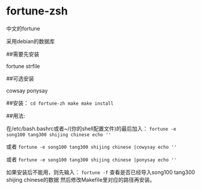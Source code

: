 # fortune-zsh
中文的fortune

采用debian的数据库

##需要先安装

fortune strfile

##可选安装

cowsay ponysay

##安装：
`
    cd fortune-zh
    make
    make install
`

##用法:

在/etc/bash.bashrc或者~/(你的shell配置文件)的最后加入：
`
fortune -e song100 tang300 shijing chinese
echo ''
`

或者
`
fortune -e song100 tang300 shijing chinese |cowysay
echo ''
`

或者
`
fortune -e song100 tang300 shijing chinese |ponysay
echo ''
`


如果安装后不能用，则先输入：
`
fortune -f
`
查看是否已经导入song100 tang300 shijing chinese的数据
然后修改Makefile里对应的路径再安装。
